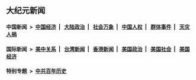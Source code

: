## 大纪元新闻

#### 中国新闻 &nbsp;>&nbsp; [中国经济](indexes/ncid283/README.md?06091245) &nbsp;| &nbsp; [大陆政治](indexes/ncid277/README.md?06091245) &nbsp;| &nbsp; [社会万象](indexes/ncid282/README.md?06091245) &nbsp;| &nbsp; [中国人权](indexes/ncid278/README.md?06091245) &nbsp;| &nbsp; [群体事件](indexes/ncid279/README.md?06091245) &nbsp;| &nbsp; [天灾人祸](indexes/ncid280/README.md?06091245)

#### 国际新闻 &nbsp;>&nbsp; [美中关系](indexes/nf1412576/README.md?06091245) &nbsp;| &nbsp; [台湾新闻](indexes/ncid1349361/README.md?06091245) &nbsp;| &nbsp; [香港新闻](indexes/ncid1349362/README.md?06091245) &nbsp;| &nbsp; [美国政治](indexes/ncid1078159/README.md?06091245) &nbsp;| &nbsp; [美国社会](indexes/ncid1078160/README.md?06091245) &nbsp;| &nbsp; [美国经济](indexes/ncid1078158/README.md?06091245)

#### 特别专题 &nbsp;>&nbsp; [中共百年历史](https://github.com/epoch-news/epoch-special/blob/master/README.md?06091245)  
